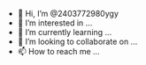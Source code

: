 - 👋 Hi, I’m @2403772980ygy
- 👀 I’m interested in ...
- 🌱 I’m currently learning ...
- 💞️ I’m looking to collaborate on ...
- 📫 How to reach me ...

<!---
2403772980ygy/2403772980ygy is a ✨ special ✨ repository because its `README.md` (this file) appears on your GitHub profile.
You can click the Preview link to take a look at your changes.
--->
